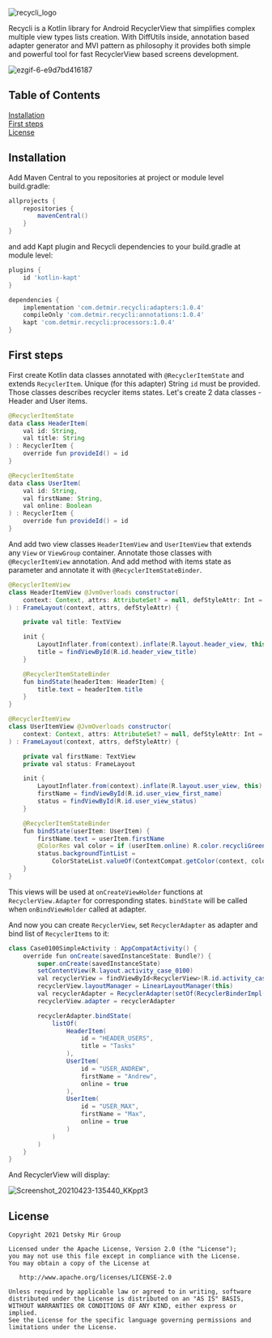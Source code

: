 ![recycli_logo](https://user-images.githubusercontent.com/1109620/115422301-7405b780-a205-11eb-9372-1411ff17168d.png)

Recycli is a Kotlin library for Android RecyclerView that simplifies complex multiple view types lists creation. With DiffUtils inside, annotation based adapter generator and MVI pattern as philosophy it provides both simple and powerful tool for fast RecyclerView based screens development.

![ezgif-6-e9d7bd416187](https://user-images.githubusercontent.com/1109620/115579256-a7f8df80-a2ce-11eb-9bc2-ac79d3905b89.gif)

## Table of Contents  
[Installation](#installation)  
[First steps](#first_steps)  
[License](#license)  

<a name="installation"/>

## Installation
Add Maven Central to you repositories at project or module level build.gradle:

```gradle
allprojects {
    repositories {
        mavenCentral()
    }
}
```
and add Kapt plugin and Recycli dependencies to your build.gradle at module level:
```gradle
plugins {
    id 'kotlin-kapt'
}

dependencies {
    implementation 'com.detmir.recycli:adapters:1.0.4'
    compileOnly 'com.detmir.recycli:annotations:1.0.4'
    kapt 'com.detmir.recycli:processors:1.0.4'
}

```

<a name="first_steps"/>

## First steps
First create Kotlin data classes annotated with `@RecyclerItemState` and extends `RecyclerItem`. Unique (for this adapter) String `id` must be provided.
Those classes describes recycler items states. Let's create 2 data classes - Header and User items.
```java
@RecyclerItemState
data class HeaderItem(
    val id: String,
    val title: String
) : RecyclerItem {
    override fun provideId() = id
}
```

```java
@RecyclerItemState
data class UserItem(
    val id: String,
    val firstName: String,
    val online: Boolean
) : RecyclerItem {
    override fun provideId() = id
}
```

And add two view classes `HeaderItemView` and `UserItemView` that extends any `View` or `ViewGroup` container. Annotate those classes with `@RecyclerItemView` annotation. And add method with items state as parameter and annotate it with `@RecyclerItemStateBinder`.

```java
@RecyclerItemView
class HeaderItemView @JvmOverloads constructor(
    context: Context, attrs: AttributeSet? = null, defStyleAttr: Int = 0
) : FrameLayout(context, attrs, defStyleAttr) {

    private val title: TextView

    init {
        LayoutInflater.from(context).inflate(R.layout.header_view, this)
        title = findViewById(R.id.header_view_title)
    }

    @RecyclerItemStateBinder
    fun bindState(headerItem: HeaderItem) {
        title.text = headerItem.title
    }
}
```

```java
@RecyclerItemView
class UserItemView @JvmOverloads constructor(
    context: Context, attrs: AttributeSet? = null, defStyleAttr: Int = 0
) : FrameLayout(context, attrs, defStyleAttr) {

    private val firstName: TextView
    private val status: FrameLayout

    init {
        LayoutInflater.from(context).inflate(R.layout.user_view, this)
        firstName = findViewById(R.id.user_view_first_name)
        status = findViewById(R.id.user_view_status)
    }

    @RecyclerItemStateBinder
    fun bindState(userItem: UserItem) {
        firstName.text = userItem.firstName
        @ColorRes val color = if (userItem.online) R.color.recycliGreen else R.color.recycliRed
        status.backgroundTintList =
            ColorStateList.valueOf(ContextCompat.getColor(context, color))
    }
}
```

This views will be used at `onCreateViewHolder` functions at `RecyclerView.Adapter` for corresponding states. `bindState` will be called when `onBindViewHolder` called at adapter.

And now you can create `RecyclerView`, set `RecyclerAdapter` as adapter and bind list of `RecyclerItems` to it:

```java
class Case0100SimpleActivity : AppCompatActivity() {
    override fun onCreate(savedInstanceState: Bundle?) {
        super.onCreate(savedInstanceState)
        setContentView(R.layout.activity_case_0100)
        val recyclerView = findViewById<RecyclerView>(R.id.activity_case_0100_recycler)
        recyclerView.layoutManager = LinearLayoutManager(this)
        val recyclerAdapter = RecyclerAdapter(setOf(RecyclerBinderImpl()))
        recyclerView.adapter = recyclerAdapter

        recyclerAdapter.bindState(
            listOf(
                HeaderItem(
                    id = "HEADER_USERS",
                    title = "Tasks"
                ),
                UserItem(
                    id = "USER_ANDREW",
                    firstName = "Andrew",
                    online = true
                ),
                UserItem(
                    id = "USER_MAX",
                    firstName = "Max",
                    online = true
                )
            )
        )
    }
} 
```
And RecyclerView will display:

![Screenshot_20210423-135440_KKppt3](https://user-images.githubusercontent.com/1109620/115862192-80278a00-a43c-11eb-8a06-4552ea95001b.png)



<a name="license"/>

## License

```
Copyright 2021 Detsky Mir Group

Licensed under the Apache License, Version 2.0 (the "License");
you may not use this file except in compliance with the License.
You may obtain a copy of the License at

   http://www.apache.org/licenses/LICENSE-2.0

Unless required by applicable law or agreed to in writing, software
distributed under the License is distributed on an "AS IS" BASIS,
WITHOUT WARRANTIES OR CONDITIONS OF ANY KIND, either express or implied.
See the License for the specific language governing permissions and
limitations under the License.
```
